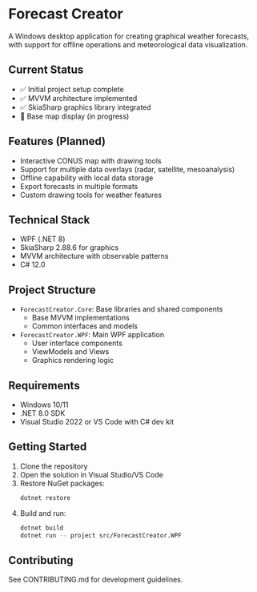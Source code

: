 # Forecast Creator

A Windows desktop application for creating graphical weather forecasts, with support for offline operations and meteorological data visualization.

## Current Status
- ✅ Initial project setup complete
- ✅ MVVM architecture implemented
- ✅ SkiaSharp graphics library integrated
- 🚧 Base map display (in progress)

## Features (Planned)
- Interactive CONUS map with drawing tools
- Support for multiple data overlays (radar, satellite, mesoanalysis)
- Offline capability with local data storage
- Export forecasts in multiple formats
- Custom drawing tools for weather features

## Technical Stack
- WPF (.NET 8)
- SkiaSharp 2.88.6 for graphics
- MVVM architecture with observable patterns
- C# 12.0

## Project Structure
- `ForecastCreator.Core`: Base libraries and shared components
  - Base MVVM implementations
  - Common interfaces and models
- `ForecastCreator.WPF`: Main WPF application
  - User interface components
  - ViewModels and Views
  - Graphics rendering logic

## Requirements
- Windows 10/11
- .NET 8.0 SDK
- Visual Studio 2022 or VS Code with C# dev kit

## Getting Started
1. Clone the repository
2. Open the solution in Visual Studio/VS Code
3. Restore NuGet packages:
   ```bash
   dotnet restore
   ```
4. Build and run:
    ```bash
    dotnet build
    dotnet run -- project src/ForecastCreator.WPF
    ```

## Contributing
See CONTRIBUTING.md for development guidelines.
